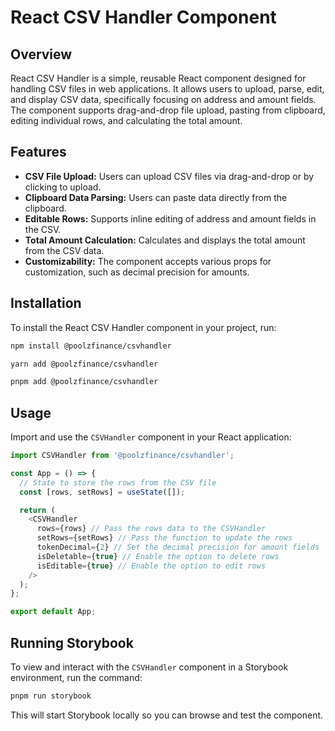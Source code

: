 
# React CSV Handler Component

## Overview

React CSV Handler is a simple, reusable React component designed for handling CSV files in web applications. It allows users to upload, parse, edit, and display CSV data, specifically focusing on address and amount fields. The component supports drag-and-drop file upload, pasting from clipboard, editing individual rows, and calculating the total amount.

## Features

- **CSV File Upload:** Users can upload CSV files via drag-and-drop or by clicking to upload.
- **Clipboard Data Parsing:** Users can paste data directly from the clipboard.
- **Editable Rows:** Supports inline editing of address and amount fields in the CSV.
- **Total Amount Calculation:** Calculates and displays the total amount from the CSV data.
- **Customizability:** The component accepts various props for customization, such as decimal precision for amounts.

## Installation

To install the React CSV Handler component in your project, run:

```bash
npm install @poolzfinance/csvhandler
```
```bash
yarn add @poolzfinance/csvhandler
```
```bash
pnpm add @poolzfinance/csvhandler
```

## Usage

Import and use the `CSVHandler` component in your React application:

```javascript
import CSVHandler from '@poolzfinance/csvhandler';

const App = () => {
  // State to store the rows from the CSV file
  const [rows, setRows] = useState([]);

  return (
    <CSVHandler
      rows={rows} // Pass the rows data to the CSVHandler
      setRows={setRows} // Pass the function to update the rows
      tokenDecimal={2} // Set the decimal precision for amount fields
      isDeletable={true} // Enable the option to delete rows
      isEditable={true} // Enable the option to edit rows
    />
  );
};

export default App;
```

## Running Storybook

To view and interact with the `CSVHandler` component in a Storybook environment, run the command:

```bash
pnpm run storybook
```

This will start Storybook locally so you can browse and test the component.

